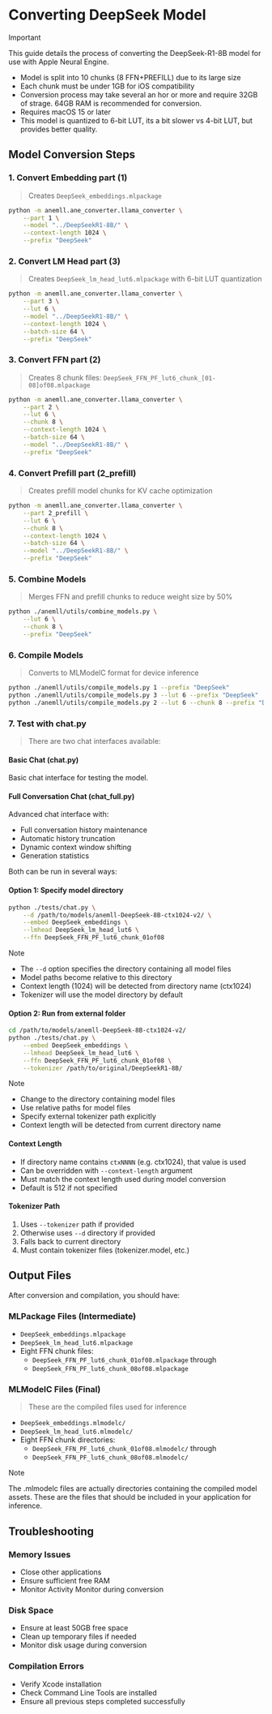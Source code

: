 # Converting DeepSeek Model

> [!Important]
> This guide details the process of converting the DeepSeek-R1-8B model for use with Apple Neural Engine.
> - Model is split into 10  chunks (8 FFN+PREFILL) due to its large size
> - Each chunk must be under 1GB for iOS compatibility
> - Conversion process may take several an hor or more and require 32GB of strage. 64GB RAM is recommended for conversion.
> - Requires macOS 15 or later
> - This model is quantized to 6-bit LUT, its a bit slower vs 4-bit LUT, but provides better quality.

## Model Conversion Steps

### 1. Convert Embedding part (1)
> Creates `DeepSeek_embeddings.mlpackage`
```bash
python -m anemll.ane_converter.llama_converter \
    --part 1 \
    --model "../DeepSeekR1-8B/" \
    --context-length 1024 \
    --prefix "DeepSeek"
```

### 2. Convert LM Head part (3)
> Creates `DeepSeek_lm_head_lut6.mlpackage` with 6-bit LUT quantization
```bash
python -m anemll.ane_converter.llama_converter \
    --part 3 \
    --lut 6 \
    --model "../DeepSeekR1-8B/" \
    --context-length 1024 \
    --batch-size 64 \
    --prefix "DeepSeek"
```

### 3. Convert FFN part (2)
> Creates 8 chunk files: `DeepSeek_FFN_PF_lut6_chunk_[01-08]of08.mlpackage`
```bash
python -m anemll.ane_converter.llama_converter \
    --part 2 \
    --lut 6 \
    --chunk 8 \
    --context-length 1024 \
    --batch-size 64 \
    --model "../DeepSeekR1-8B/" \
    --prefix "DeepSeek"
```

### 4. Convert Prefill part (2_prefill)
> Creates prefill model chunks for KV cache optimization
```bash
python -m anemll.ane_converter.llama_converter \
    --part 2_prefill \
    --lut 6 \
    --chunk 8 \
    --context-length 1024 \
    --batch-size 64 \
    --model "../DeepSeekR1-8B/" \
    --prefix "DeepSeek"
```

### 5. Combine Models
> Merges FFN and prefill chunks to reduce weight size by 50%
```bash
python ./anemll/utils/combine_models.py \
    --lut 6 \
    --chunk 8 \
    --prefix "DeepSeek"
```

### 6. Compile Models
> Converts to MLModelC format for device inference
```bash
python ./anemll/utils/compile_models.py 1 --prefix "DeepSeek"
python ./anemll/utils/compile_models.py 3 --lut 6 --prefix "DeepSeek"
python ./anemll/utils/compile_models.py 2 --lut 6 --chunk 8 --prefix "DeepSeek"
```

### 7. Test with chat.py
> There are two chat interfaces available:

#### Basic Chat (chat.py)
Basic chat interface for testing the model.

#### Full Conversation Chat (chat_full.py)
Advanced chat interface with:
- Full conversation history maintenance
- Automatic history truncation
- Dynamic context window shifting
- Generation statistics

Both can be run in several ways:

#### Option 1: Specify model directory
```bash
python ./tests/chat.py \
    --d /path/to/models/anemll-DeepSeek-8B-ctx1024-v2/ \
    --embed DeepSeek_embeddings \
    --lmhead DeepSeek_lm_head_lut6 \
    --ffn DeepSeek_FFN_PF_lut6_chunk_01of08
```

> [!Note]
> - The `--d` option specifies the directory containing all model files
> - Model paths become relative to this directory
> - Context length (1024) will be detected from directory name (ctx1024)
> - Tokenizer will use the model directory by default

#### Option 2: Run from external folder 
```bash
cd /path/to/models/anemll-DeepSeek-8B-ctx1024-v2/
python ./tests/chat.py \
    --embed DeepSeek_embeddings \
    --lmhead DeepSeek_lm_head_lut6 \
    --ffn DeepSeek_FFN_PF_lut6_chunk_01of08 \
    --tokenizer /path/to/original/DeepSeekR1-8B/
```

> [!Note]
> - Change to the directory containing model files
> - Use relative paths for model files
> - Specify external tokenizer path explicitly
> - Context length will be detected from current directory name


#### Context Length
- If directory name contains `ctxNNNN` (e.g. ctx1024), that value is used
- Can be overridden with `--context-length` argument
- Must match the context length used during model conversion
- Default is 512 if not specified

#### Tokenizer Path
1. Uses `--tokenizer` path if provided
2. Otherwise uses `--d` directory if provided
3. Falls back to current directory
4. Must contain tokenizer files (tokenizer.model, etc.)

## Output Files

After conversion and compilation, you should have:

### MLPackage Files (Intermediate)
- `DeepSeek_embeddings.mlpackage`
- `DeepSeek_lm_head_lut6.mlpackage`
- Eight FFN chunk files:
  - `DeepSeek_FFN_PF_lut6_chunk_01of08.mlpackage` through
  - `DeepSeek_FFN_PF_lut6_chunk_08of08.mlpackage`

### MLModelC Files (Final)
> These are the compiled files used for inference
- `DeepSeek_embeddings.mlmodelc/`
- `DeepSeek_lm_head_lut6.mlmodelc/`
- Eight FFN chunk directories:
  - `DeepSeek_FFN_PF_lut6_chunk_01of08.mlmodelc/` through
  - `DeepSeek_FFN_PF_lut6_chunk_08of08.mlmodelc/`

> [!Note]
> The .mlmodelc files are actually directories containing the compiled model assets.
> These are the files that should be included in your application for inference.

## Troubleshooting

### Memory Issues
- Close other applications
- Ensure sufficient free RAM
- Monitor Activity Monitor during conversion

### Disk Space
- Ensure at least 50GB free space
- Clean up temporary files if needed
- Monitor disk usage during conversion

### Compilation Errors
- Verify Xcode installation
- Check Command Line Tools are installed
- Ensure all previous steps completed successfully
